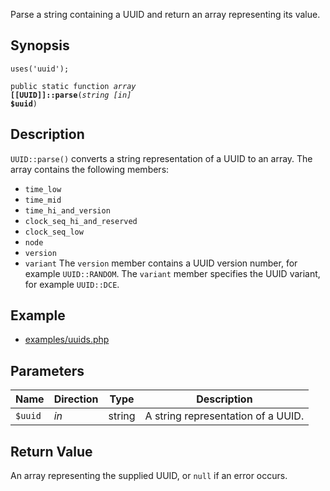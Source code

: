 Parse a string containing a UUID and return an array representing its value.

## Synopsis

<code>uses('uuid');</code>

<code>public static function <i>array</i> <b>[[UUID]]::parse</b>(<i>string</i> <i>[in]</i> <b>$uuid</b>)</code>

## Description

`UUID::parse()` converts a string representation of a UUID to an array. The
array contains the following members:
- `time_low`
- `time_mid`
- `time_hi_and_version`
- `clock_seq_hi_and_reserved`
- `clock_seq_low`
- `node`
- `version`
- `variant`
The `version` member contains a UUID version number, for example `UUID::RANDOM`.
The `variant` member specifies the UUID variant, for example `UUID::DCE`.

## Example

* [examples/uuids.php](http://github.com/nexgenta/eregansu/blob/master/examples/uuids.php)

## Parameters

<table>
  <thead>
    <tr>
      <th>Name</th>
      <th>Direction</th>
      <th>Type</th>
      <th>Description</th>
    </tr>
  </thead>
  <tbody>
    <tr>
      <td><code>$uuid</code>
      <td><i>in</i></td>
      <td>string</td>
      <td>
A string representation of a UUID.
      </td>
    </tr>
  </tbody>
</table>

## Return Value

An array representing the supplied UUID, or `null` if an error occurs.

